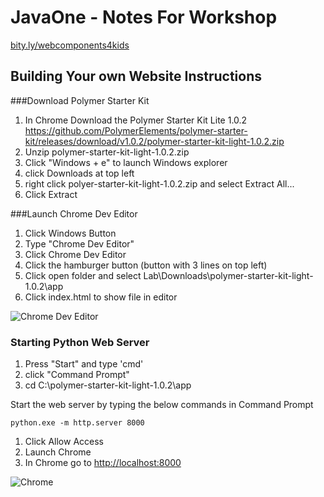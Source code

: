 # JavaOne - Notes For Workshop

[bity.ly/webcomponents4kids](http://bity.ly/webcomponents4kids)



## Building Your own Website Instructions

###Download Polymer Starter Kit
1. In Chrome Download the Polymer Starter Kit Lite 1.0.2
https://github.com/PolymerElements/polymer-starter-kit/releases/download/v1.0.2/polymer-starter-kit-light-1.0.2.zip
1. Unzip polymer-starter-kit-light-1.0.2.zip
1. Click "Windows + e" to launch Windows explorer
1. click Downloads at top left
1. right click polyer-starter-kit-light-1.0.2.zip  and select Extract All...
1. Click Extract



###Launch Chrome Dev Editor
1. Click Windows Button
1. Type "Chrome Dev Editor"
1. Click Chrome Dev Editor 
1. Click the hamburger button (button with 3 lines on top left)
1. Click open folder and select 
 Lab\Downloads\polymer-starter-kit-light-1.0.2\app
1. Click index.html to show file in editor

![Chrome Dev Editor](https://raw.githubusercontent.com/dart-lang/chromedeveditor/master/ide/web/images/icon_128.png)

<!-- 1. open folder C:\polymer-starter-kit-light-1.0.2\app -->

### Starting Python Web Server

1. Press "Start" and type 'cmd'
1. click "Command Prompt"
1. cd C:\polymer-starter-kit-light-1.0.2\app



Start the web server by typing the below commands in Command Prompt

```
python.exe -m http.server 8000
```

1. Click Allow Access
1. Launch Chrome
1. In Chrome go to [http://localhost:8000](http://localhost:8000)

![Chrome](http://x-rayonwheels.com/21/google-chrome-logo-vector-11.jpg)


